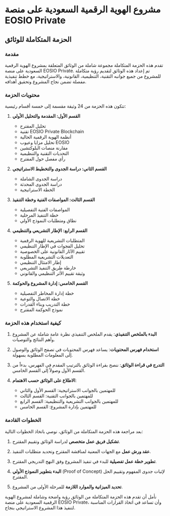 # مشروع الهوية الرقمية السعودية على منصة EOSIO Private
## الحزمة المتكاملة للوثائق

### مقدمة

تقدم هذه الحزمة المتكاملة مجموعة شاملة من الوثائق المتعلقة بمشروع الهوية الرقمية السعودية على منصة EOSIO Private. تم إعداد هذه الوثائق لتقديم رؤية متكاملة للمشروع من جميع جوانبه التقنية، التنظيمية، القانونية، والاستراتيجية، مع خطط تنفيذية مفصلة تضمن نجاح المشروع وتحقيق أهدافه.

### محتويات الحزمة

تتكون هذه الحزمة من 24 وثيقة مقسمة إلى خمسة أقسام رئيسية:

1. **القسم الأول: المقدمة والتحليل الأولي**
   - تحليل المقترح
   - تقنية EOSIO Private Blockchain
   - أنظمة الهوية الرقمية الحالية
   - تحليل مزايا وعيوب EOSIO
   - مقارنة منصات البلوكتشين
   - التحديات التقنية والتنظيمية
   - رأي مفصل حول المقترح

2. **القسم الثاني: دراسة الجدوى والتخطيط الاستراتيجي**
   - دراسة الجدوى الشاملة
   - دراسة الجدوى المحدثة
   - الخطة الاستراتيجية

3. **القسم الثالث: المواصفات الفنية وخطة التنفيذ**
   - المواصفات الفنية التفصيلية
   - خطة التنفيذ المرحلية
   - نطاق ومتطلبات النموذج الأولي

4. **القسم الرابع: الإطار التشريعي والتنظيمي**
   - المتطلبات التشريعية للهوية الرقمية
   - تحليل الفجوات في الإطار التنظيمي
   - تقييم الآثار القانونية على الخصوصية
   - التعديلات التشريعية المطلوبة
   - إطار الامتثال التنظيمي
   - خارطة طريق التنفيذ التشريعي
   - وثيقة تقييم الأثر التنظيمي والقانوني

5. **القسم الخامس: إدارة المشروع والحوكمة**
   - خطة إدارة المخاطر التفصيلية
   - خطة الاتصال والتوعية
   - خطة التدريب وبناء القدرات
   - نموذج الحوكمة المقترح

### كيفية استخدام هذه الحزمة

1. **البدء بالملخص التنفيذي**: يقدم الملخص التنفيذي نظرة عامة شاملة عن المشروع وأهم النتائج والتوصيات.

2. **استخدام فهرس المحتويات**: يساعد فهرس المحتويات في تصفح الوثائق والوصول إلى المعلومات المطلوبة بسهولة.

3. **التدرج في قراءة الوثائق**: ننصح بقراءة الوثائق بالترتيب المقدم في الفهرس، بدءاً من القسم الأول وصولاً إلى القسم الخامس.

4. **الاطلاع على الوثائق حسب الاهتمام**:
   - للمهتمين بالجوانب الاستراتيجية: القسم الأول والثاني
   - للمهتمين بالجوانب التقنية: القسم الثالث
   - للمهتمين بالجوانب التشريعية والتنظيمية: القسم الرابع
   - للمهتمين بإدارة المشروع: القسم الخامس

### الخطوات القادمة

بعد مراجعة هذه الحزمة المتكاملة من الوثائق، نوصي باتخاذ الخطوات التالية:

1. **تشكيل فريق عمل متخصص** لدراسة الوثائق وتقييم المقترح.

2. **عقد ورش عمل** مع الجهات المعنية لمناقشة المقترح وتحديد متطلبات التنفيذ.

3. **تطوير خطة عمل تفصيلية** للبدء في تنفيذ المشروع وفق النهج التدريجي المقترح.

4. **البدء بتطوير النموذج الأولي** (Proof of Concept) لإثبات جدوى المفهوم وتقييم الحل المقترح.

5. **تحديد الميزانية والموارد اللازمة** للمرحلة الأولى من المشروع.

نأمل أن تقدم هذه الحزمة المتكاملة من الوثائق رؤية واضحة وشاملة لمشروع الهوية الرقمية السعودية على منصة EOSIO Private، وأن تساعد في اتخاذ القرارات المناسبة لتنفيذ هذا المشروع الاستراتيجي بنجاح.
